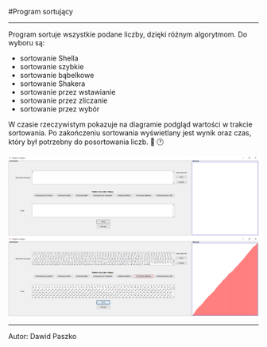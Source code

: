 #Program sortujący

---
Program sortuje wszystkie podane liczby, dzięki różnym algorytmom. Do wyboru są:
- sortowanie Shella
- sortowanie szybkie
- sortowanie bąbelkowe
- sortowanie Shakera
- sortowanie przez wstawianie
- sortowanie przez zliczanie
- sortowanie przez wybór

W czasie rzeczywistym pokazuje na diagramie podgląd wartości w trakcie sortowania. Po zakończeniu sortowania wyświetlany jest wynik oraz czas, który był potrzebny do posortowania liczb. :1234: :clock1:

![okienko programu](plik1.PNG)
![okienko programu po sortowaniu](plik2.PNG)

---
Autor: Dawid Paszko
